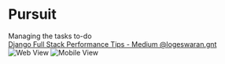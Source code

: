 # Pursuit
Managing the tasks to-do<br>
<a href="https://medium.com/@logeswaran.gnt/performance-boosters-in-full-stack-development-django-a312e12aa57f">Django Full Stack Performance Tips - Medium @logeswaran.gnt</a> <br>
![Web View](https://github.com/Logeswaran-gnt/Pursuit/blob/master/Others/pursuit_webView.png)
![Mobile View](https://github.com/Logeswaran-gnt/Pursuit/blob/master/Others/pursuit_mobileView.png)
